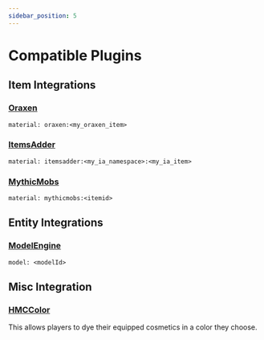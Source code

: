 ```yaml
---
sidebar_position: 5
---
```


# Compatible Plugins

## Item Integrations

### [Oraxen](https://www.spigotmc.org/resources/72448/)

`material: oraxen:<my_oraxen_item>`

### [ItemsAdder](https://www.spigotmc.org/resources/73355/)

`material: itemsadder:<my_ia_namespace>:<my_ia_item>`

### [MythicMobs](https://www.spigotmc.org/resources/5702/)

`material: mythicmobs:<itemid>`

## Entity Integrations

### [ModelEngine](https://www.spigotmc.org/resources/79477/)

`model: <modelId>`

## Misc Integration

### [HMCColor](https://polymart.org/resource/2831)

This allows players to dye their equipped cosmetics in a color they choose. 
